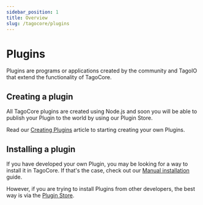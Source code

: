 ```yaml
---
sidebar_position: 1
title: Overview
slug: /tagocore/plugins
---
```


# Plugins

Plugins are programs or applications created by the community and TagoIO that extend the functionality of TagoCore.

## Creating a plugin

All TagoCore plugins are created using Node.js and soon you will be able to publish your Plugin to the world by using
our Plugin Store.

Read our [Creating Plugins](/docs/tagocore/plugins/create) article to starting creating your own Plugins.

## Installing a plugin

If you have developed your own Plugin, you may be looking for a way to install it in TagoCore. If that's the case,
check out our [Manual installation](/tagocore/plugins/install/manually.md) guide.

However, if you are trying to install Plugins from other developers, the best way is via the
[Plugin Store](/tagocore/plugins/install/pluginstore.md).
